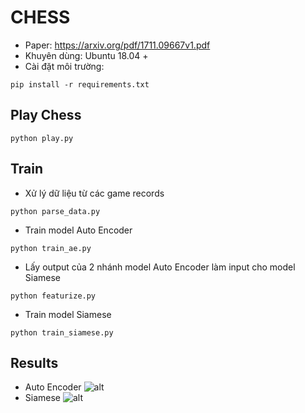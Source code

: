 # CHESS
* Paper: https://arxiv.org/pdf/1711.09667v1.pdf
* Khuyên dùng: Ubuntu 18.04 +
* Cài đặt môi trường:
```
pip install -r requirements.txt
```
## Play Chess
```
python play.py
```
## Train
* Xử  lý dữ liệu từ các game records
```
python parse_data.py
```
* Train model Auto Encoder 
```
python train_ae.py
```
* Lấy output của 2 nhánh model Auto Encoder làm input cho model Siamese
```
python featurize.py
```
* Train model Siamese
```
python train_siamese.py
```
## Results
* Auto Encoder
![alt]('./results/AE.png')
* Siamese
![alt]('./results/Siamese.png')
